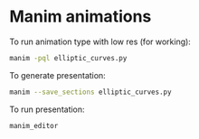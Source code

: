 # Manim animations

To run animation type with low res (for working):

```sh
manim -pql elliptic_curves.py
```

To generate presentation:

```sh
manim --save_sections elliptic_curves.py
```

To run presentation:

```sh
manim_editor
```
